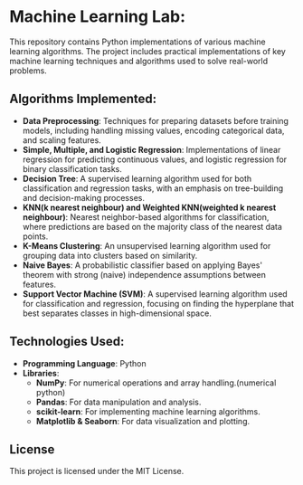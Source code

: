 # Machine Learning Lab: 
                 
This repository contains Python implementations of various machine learning algorithms. The project includes practical implementations of key machine learning techniques and algorithms used to solve real-world problems. 
   
## Algorithms Implemented:    

- **Data Preprocessing**: Techniques for preparing datasets before training models, including handling missing values, encoding categorical data, and scaling features. 
- **Simple, Multiple, and Logistic Regression**: Implementations of linear regression for predicting continuous values, and logistic regression for binary classification tasks.
- **Decision Tree**: A supervised learning algorithm used for both classification and regression tasks, with an emphasis on tree-building and decision-making processes.
- **KNN(k nearest neighbour) and Weighted KNN(weighted k nearest neighbour)**: Nearest neighbor-based algorithms for classification, where predictions are based on the majority class of the nearest data points.
- **K-Means Clustering**: An unsupervised learning algorithm used for grouping data into clusters based on similarity.
- **Naive Bayes**: A probabilistic classifier based on applying Bayes' theorem with strong (naive) independence assumptions between features.
- **Support Vector Machine (SVM)**: A supervised learning algorithm used for classification and regression, focusing on finding the hyperplane that best separates classes in high-dimensional space.

## Technologies Used:

- **Programming Language**: Python
- **Libraries**:
  - **NumPy**: For numerical operations and array handling.(numerical python)
  - **Pandas**: For data manipulation and analysis.
  - **scikit-learn**: For implementing machine learning algorithms.
  - **Matplotlib & Seaborn**: For data visualization and plotting.


## License

This project is licensed under the MIT License.
